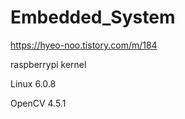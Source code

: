 # Embedded_System

https://hyeo-noo.tistory.com/m/184

raspberrypi kernel

Linux 6.0.8

OpenCV 4.5.1
